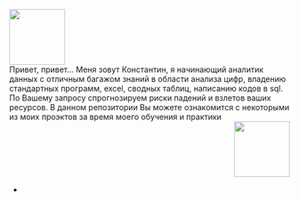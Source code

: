<div id="header" align="left">
  <img src="https://media.giphy.com/media/lP8xu5t2DLGG045H8F/giphy.gif" width="100"/>
</div> Привет, привет... Меня зовут Константин, я начинающий аналитик данных с отличным багажом знаний в области анализа цифр, владению стандартных программ, excel, сводных таблиц, написанию кодов в sql. По Вашему запросу спрогнозируем риски падений и взлетов ваших ресурсов. В данном репозитории Вы можете ознакомится с некоторыми из моих проэктов за время моего обучения и практики <div id="header" align="right">
  <img src="https://media.giphy.com/media/jdPMeyv9rn0hZHh8n9/giphy.gif" width="100"/>
</div>


-

